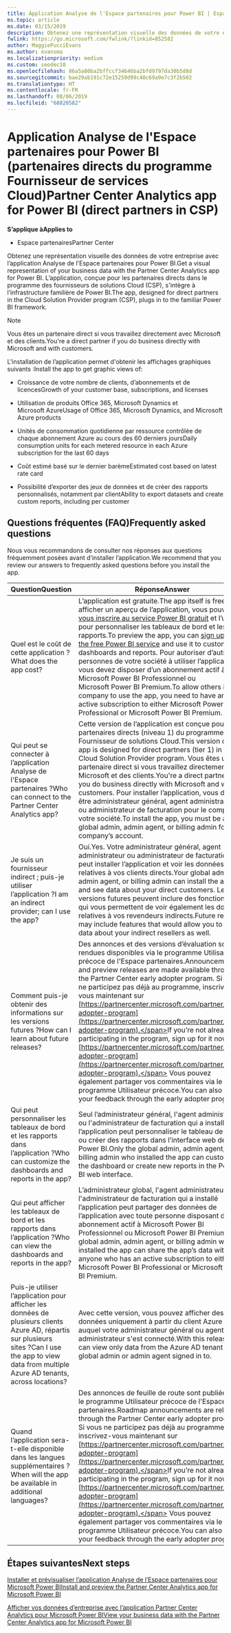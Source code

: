 ```yaml
---
title: Application Analyse de l'Espace partenaires pour Power BI | Espace partenaires
ms.topic: article
ms.date: 03/15/2019
description: Obtenez une représentation visuelle des données de votre entreprise avec l’application Analyse de l'Espace partenaires pour Power BI.
fwlink: https://go.microsoft.com/fwlink/?linkid=852582
author: MaggiePucciEvans
ms.author: evansma
ms.localizationpriority: medium
ms.custom: seodec18
ms.openlocfilehash: 86a5a80ba2bffccf34646ba2bfd9797da30b5d8d
ms.sourcegitcommit: bae29ab191c72e15259d99c40c69a9e7c3f2b502
ms.translationtype: HT
ms.contentlocale: fr-FR
ms.lasthandoff: 08/06/2019
ms.locfileid: "68820582"
---
```

# <a name="partner-center-analytics-app-for-power-bi-direct-partners-in-csp"></a><span data-ttu-id="1b310-103">Application Analyse de l'Espace partenaires pour Power BI (partenaires directs du programme Fournisseur de services Cloud)</span><span class="sxs-lookup"><span data-stu-id="1b310-103">Partner Center Analytics app for Power BI (direct partners in CSP)</span></span>

<span data-ttu-id="1b310-104">**S’applique à**</span><span class="sxs-lookup"><span data-stu-id="1b310-104">**Applies to**</span></span>

- <span data-ttu-id="1b310-105">Espace partenaires</span><span class="sxs-lookup"><span data-stu-id="1b310-105">Partner Center</span></span>

<span data-ttu-id="1b310-106">Obtenez une représentation visuelle des données de votre entreprise avec l’application Analyse de l'Espace partenaires pour Power BI.</span><span class="sxs-lookup"><span data-stu-id="1b310-106">Get a visual representation of your business data with the Partner Center Analytics app for Power BI.</span></span> <span data-ttu-id="1b310-107">L’application, conçue pour les partenaires directs dans le programme des fournisseurs de solutions Cloud (CSP), s'intègre à l’infrastructure familière de Power BI.</span><span class="sxs-lookup"><span data-stu-id="1b310-107">The app, designed for direct partners in the Cloud Solution Provider program (CSP), plugs in to the familiar Power BI framework.</span></span> 

> [!NOTE]  
> <span data-ttu-id="1b310-108">Vous êtes un partenaire direct si vous travaillez directement avec Microsoft et des clients.</span><span class="sxs-lookup"><span data-stu-id="1b310-108">You're a direct partner if you do business directly with Microsoft and with customers.</span></span> 

<span data-ttu-id="1b310-109">L'installation de l’application permet d'obtenir les affichages graphiques suivants :</span><span class="sxs-lookup"><span data-stu-id="1b310-109">Install the app to get graphic views of:</span></span> 

-   <span data-ttu-id="1b310-110">Croissance de votre nombre de clients, d’abonnements et de licences</span><span class="sxs-lookup"><span data-stu-id="1b310-110">Growth of your customer base, subscriptions, and licenses</span></span>

-   <span data-ttu-id="1b310-111">Utilisation de produits Office 365, Microsoft Dynamics et Microsoft Azure</span><span class="sxs-lookup"><span data-stu-id="1b310-111">Usage of Office 365, Microsoft Dynamics, and Microsoft Azure products</span></span>

-   <span data-ttu-id="1b310-112">Unités de consommation quotidienne par ressource contrôlée de chaque abonnement Azure au cours des 60 derniers jours</span><span class="sxs-lookup"><span data-stu-id="1b310-112">Daily consumption units for each metered resource in each Azure subscription for the last 60 days</span></span>

-   <span data-ttu-id="1b310-113">Coût estimé basé sur le dernier barème</span><span class="sxs-lookup"><span data-stu-id="1b310-113">Estimated cost based on latest rate card</span></span>

-   <span data-ttu-id="1b310-114">Possibilité d’exporter des jeux de données et de créer des rapports personnalisés, notamment par client</span><span class="sxs-lookup"><span data-stu-id="1b310-114">Ability to export datasets and create custom reports, including per customer</span></span>

## <a name="frequently-asked-questions"></a><span data-ttu-id="1b310-115">Questions fréquentes (FAQ)</span><span class="sxs-lookup"><span data-stu-id="1b310-115">Frequently asked questions</span></span>

<span data-ttu-id="1b310-116">Nous vous recommandons de consulter nos réponses aux questions fréquemment posées avant d’installer l’application.</span><span class="sxs-lookup"><span data-stu-id="1b310-116">We recommend that you review our answers to frequently asked questions before you install the app.</span></span> 

| <span data-ttu-id="1b310-117">**Question**</span><span class="sxs-lookup"><span data-stu-id="1b310-117">**Question**</span></span> | <span data-ttu-id="1b310-118">**Réponse**</span><span class="sxs-lookup"><span data-stu-id="1b310-118">**Answer**</span></span> |
| --- | ---------- |
| <span data-ttu-id="1b310-119">Quel est le coût de cette application ?</span><span class="sxs-lookup"><span data-stu-id="1b310-119">What does the app cost?</span></span> | <span data-ttu-id="1b310-120">L’application est gratuite.</span><span class="sxs-lookup"><span data-stu-id="1b310-120">The app itself is free.</span></span> <span data-ttu-id="1b310-121">Pour afficher un aperçu de l’application, vous pouvez [vous inscrire au service Power BI gratuit](https://go.microsoft.com/fwlink/p/?linkid=845347) et l’utiliser pour personnaliser les tableaux de bord et les rapports.</span><span class="sxs-lookup"><span data-stu-id="1b310-121">To preview the app, you can [sign up for the free Power BI service](https://go.microsoft.com/fwlink/p/?linkid=845347) and use it to customize dashboards and reports.</span></span> <span data-ttu-id="1b310-122">Pour autoriser d’autres personnes de votre société à utiliser l’application, vous devez disposer d’un abonnement actif à Microsoft Power BI Professionnel ou Microsoft Power BI Premium.</span><span class="sxs-lookup"><span data-stu-id="1b310-122">To allow others in your company to use the app, you need to have an active subscription to either Microsoft Power BI Professional or Microsoft Power BI Premium.</span></span> |
| <span data-ttu-id="1b310-123">Qui peut se connecter à l’application Analyse de l'Espace partenaires ?</span><span class="sxs-lookup"><span data-stu-id="1b310-123">Who can connect to the Partner Center Analytics app?</span></span> | <span data-ttu-id="1b310-124">Cette version de l’application est conçue pour les partenaires directs (niveau 1) du programme Fournisseur de solutions Cloud.</span><span class="sxs-lookup"><span data-stu-id="1b310-124">This version of the app is designed for direct partners (tier 1) in the Cloud Solution Provider program.</span></span> <span data-ttu-id="1b310-125">Vous êtes un partenaire direct si vous travaillez directement avec Microsoft et des clients.</span><span class="sxs-lookup"><span data-stu-id="1b310-125">You're a direct partner if you do business directly with Microsoft and with customers.</span></span> <span data-ttu-id="1b310-126">Pour installer l’application, vous devez être administrateur général, agent administrateur ou administrateur de facturation pour le compte de votre société.</span><span class="sxs-lookup"><span data-stu-id="1b310-126">To install the app, you must be a global admin, admin agent, or billing admin for your company’s account.</span></span> |
| <span data-ttu-id="1b310-127">Je suis un fournisseur indirect ; puis-je utiliser l’application ?</span><span class="sxs-lookup"><span data-stu-id="1b310-127">I am an indirect provider; can I use the app?</span></span> | <span data-ttu-id="1b310-128">Oui.</span><span class="sxs-lookup"><span data-stu-id="1b310-128">Yes.</span></span> <span data-ttu-id="1b310-129">Votre administrateur général, agent administrateur ou administrateur de facturation peut installer l’application et voir les données relatives à vos clients directs.</span><span class="sxs-lookup"><span data-stu-id="1b310-129">Your global admin, admin agent, or billing admin can install the app and see data about your direct customers.</span></span> <span data-ttu-id="1b310-130">Les versions futures peuvent inclure des fonctionnalités qui vous permettent de voir également les données relatives à vos revendeurs indirects.</span><span class="sxs-lookup"><span data-stu-id="1b310-130">Future releases may include features that would allow you to see data about your indirect resellers as well.</span></span> |
| <span data-ttu-id="1b310-131">Comment puis-je obtenir des informations sur les versions futures ?</span><span class="sxs-lookup"><span data-stu-id="1b310-131">How can I learn about future releases?</span></span> | <span data-ttu-id="1b310-132">Des annonces et des versions d’évaluation sont rendues disponibles via le programme Utilisateur précoce de l'Espace partenaires.</span><span class="sxs-lookup"><span data-stu-id="1b310-132">Announcements and preview releases are made available through the Partner Center early adopter program.</span></span> <span data-ttu-id="1b310-133">Si vous ne participez pas déjà au programme, inscrivez-vous maintenant sur [https://partnercenter.microsoft.com/partner/early-adopter-program](https://partnercenter.microsoft.com/partner/early-adopter-program).</span><span class="sxs-lookup"><span data-stu-id="1b310-133">If you’re not already participating in the program, sign up for it now at [https://partnercenter.microsoft.com/partner/early-adopter-program](https://partnercenter.microsoft.com/partner/early-adopter-program).</span></span> <span data-ttu-id="1b310-134">Vous pouvez également partager vos commentaires via le programme Utilisateur précoce.</span><span class="sxs-lookup"><span data-stu-id="1b310-134">You can also share your feedback through the early adopter program.</span></span> |
| <span data-ttu-id="1b310-135">Qui peut personnaliser les tableaux de bord et les rapports dans l’application ?</span><span class="sxs-lookup"><span data-stu-id="1b310-135">Who can customize the dashboards and reports in the app?</span></span> | <span data-ttu-id="1b310-136">Seul l’administrateur général, l'agent administrateur ou l'administrateur de facturation qui a installé l’application peut personnaliser le tableau de bord ou créer des rapports dans l’interface web de Power BI.</span><span class="sxs-lookup"><span data-stu-id="1b310-136">Only the global admin, admin agent, or billing admin who installed the app can customize the dashboard or create new reports in the Power BI web interface.</span></span> |
| <span data-ttu-id="1b310-137">Qui peut afficher les tableaux de bord et les rapports dans l’application ?</span><span class="sxs-lookup"><span data-stu-id="1b310-137">Who can view the dashboards and reports in the app?</span></span> | <span data-ttu-id="1b310-138">L’administrateur global, l'agent administrateur ou l'administrateur de facturation qui a installé l’application peut partager des données de l’application avec toute personne disposant d’un abonnement actif à Microsoft Power BI Professionnel ou Microsoft Power BI Premium.</span><span class="sxs-lookup"><span data-stu-id="1b310-138">The global admin, admin agent, or billing admin who installed the app can share the app’s data with anyone who has an active subscription to either Microsoft Power BI Professional or Microsoft Power BI Premium.</span></span> |
| <span data-ttu-id="1b310-139">Puis-je utiliser l’application pour afficher les données de plusieurs clients Azure AD, répartis sur plusieurs sites ?</span><span class="sxs-lookup"><span data-stu-id="1b310-139">Can I use the app to view data from multiple Azure AD tenants, across locations?</span></span> | <span data-ttu-id="1b310-140">Avec cette version, vous pouvez afficher des données uniquement à partir du client Azure AD auquel votre administrateur général ou agent administrateur s'est connecté.</span><span class="sxs-lookup"><span data-stu-id="1b310-140">With this release, you can view only data from the Azure AD tenant your global admin or admin agent signed in to.</span></span> | 
| <span data-ttu-id="1b310-141">Quand l’application sera-t-elle disponible dans les langues supplémentaires ?</span><span class="sxs-lookup"><span data-stu-id="1b310-141">When will the app be available in additional languages?</span></span> | <span data-ttu-id="1b310-142">Des annonces de feuille de route sont publiées via le programme Utilisateur précoce de l'Espace partenaires.</span><span class="sxs-lookup"><span data-stu-id="1b310-142">Roadmap announcements are released through the Partner Center early adopter program.</span></span> <span data-ttu-id="1b310-143">Si vous ne participez pas déjà au programme, inscrivez-vous maintenant sur [https://partnercenter.microsoft.com/partner/early-adopter-program](https://partnercenter.microsoft.com/partner/early-adopter-program).</span><span class="sxs-lookup"><span data-stu-id="1b310-143">If you’re not already participating in the program, sign up for it now at [https://partnercenter.microsoft.com/partner/early-adopter-program](https://partnercenter.microsoft.com/partner/early-adopter-program).</span></span> <span data-ttu-id="1b310-144">Vous pouvez également partager vos commentaires via le programme Utilisateur précoce.</span><span class="sxs-lookup"><span data-stu-id="1b310-144">You can also share your feedback through the early adopter program.</span></span> | 



## <a name="next-steps"></a><span data-ttu-id="1b310-145">Étapes suivantes</span><span class="sxs-lookup"><span data-stu-id="1b310-145">Next steps</span></span>

[<span data-ttu-id="1b310-146">Installer et prévisualiser l’application Analyse de l’Espace partenaires pour Microsoft Power BI</span><span class="sxs-lookup"><span data-stu-id="1b310-146">Install and preview the Partner Center Analytics app for Microsoft Power BI</span></span>](power-bi-app-for-direct-partners-install.md)

[<span data-ttu-id="1b310-147">Afficher vos données d’entreprise avec l’application Partner Center Analytics pour Microsoft Power BI</span><span class="sxs-lookup"><span data-stu-id="1b310-147">View your business data with the Partner Center Analytics app for Microsoft Power BI</span></span>](power-bi-app-for-direct-partners-use.md)

